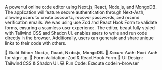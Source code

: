A powerful online code editor using Next.js, React, Node.js, and MongoDB. The application will feature secure authentication through Next-Auth, allowing users to create accounts, recover passwords, and resend verification emails. We was using use Zod and React Hook Form to validate forms, ensuring a seamless user experience. The editor, beautifully styled with Tailwind CSS and Shadcn UI, enables users to write and run code directly in the browser. Additionally, users can generate and share unique links to their code with others.

🚀 Build Editor: Next.js, React, Node.js, MongoDB.
🔐 Secure Auth: Next-Auth for sign-up.
📝 Form Validation: Zod & React Hook Form.
🎨 UI Design: Tailwind CSS & Shadcn UI.
💻 Run Code: Execute code in-browser.
